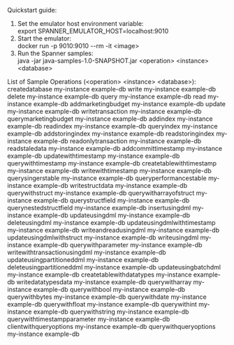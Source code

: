 Quickstart guide:

1. Set the emulator host environment variable:  
  export SPANNER_EMULATOR_HOST=localhost:9010
2. Start the emulator:  
  docker run -p 9010:9010 --rm -it \<image\>
3. Run the Spanner samples:  
  java -jar java-samples-1.0-SNAPSHOT.jar \<operation\> \<instance\> \<database\>

List of Sample Operations (\<operation\> \<instance\> \<database\>):
    createdatabase my-instance example-db
    write my-instance example-db
    delete my-instance example-db
    query my-instance example-db
    read my-instance example-db
    addmarketingbudget my-instance example-db
    update my-instance example-db
    writetransaction my-instance example-db
    querymarketingbudget my-instance example-db
    addindex my-instance example-db
    readindex my-instance example-db
    queryindex my-instance example-db
    addstoringindex my-instance example-db
    readstoringindex my-instance example-db
    readonlytransaction my-instance example-db
    readstaledata my-instance example-db
    addcommittimestamp my-instance example-db
    updatewithtimestamp my-instance example-db
    querywithtimestamp my-instance example-db
    createtablewithtimestamp my-instance example-db
    writewithtimestamp my-instance example-db
    querysingerstable my-instance example-db
    queryperformancestable my-instance example-db
    writestructdata my-instance example-db
    querywithstruct my-instance example-db
    querywitharrayofstruct my-instance example-db
    querystructfield my-instance example-db
    querynestedstructfield my-instance example-db
    insertusingdml my-instance example-db
    updateusingdml my-instance example-db
    deleteusingdml my-instance example-db
    updateusingdmlwithtimestamp my-instance example-db
    writeandreadusingdml my-instance example-db
    updateusingdmlwithstruct my-instance example-db
    writeusingdml my-instance example-db
    querywithparameter my-instance example-db
    writewithtransactionusingdml my-instance example-db
    updateusingpartitioneddml my-instance example-db
    deleteusingpartitioneddml my-instance example-db
    updateusingbatchdml my-instance example-db
    createtablewithdatatypes my-instance example-db
    writedatatypesdata my-instance example-db
    querywitharray my-instance example-db
    querywithbool my-instance example-db
    querywithbytes my-instance example-db
    querywithdate my-instance example-db
    querywithfloat my-instance example-db
    querywithint my-instance example-db
    querywithstring my-instance example-db
    querywithtimestampparameter my-instance example-db
    clientwithqueryoptions my-instance example-db
    querywithqueryoptions my-instance example-db

